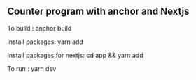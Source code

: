 ## Counter program with anchor and Nextjs

To build : anchor build

Install packages: yarn add

Install packages for nextjs: cd app && yarn add

To run : yarn dev

